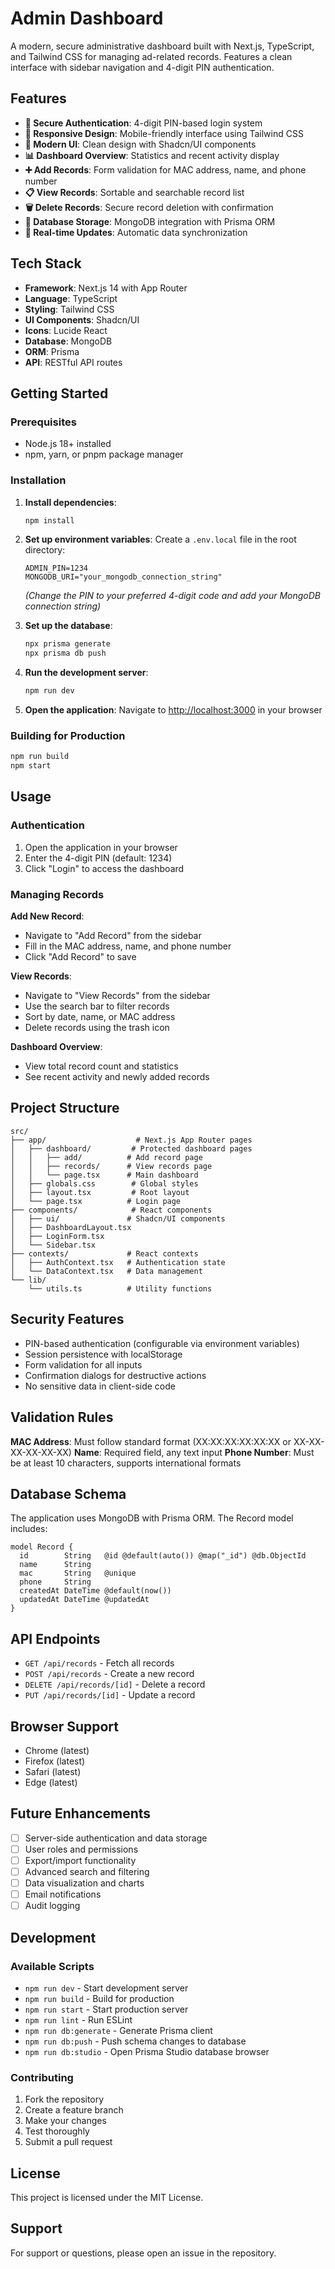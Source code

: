 # Admin Dashboard

A modern, secure administrative dashboard built with Next.js, TypeScript, and Tailwind CSS for managing ad-related records. Features a clean interface with sidebar navigation and 4-digit PIN authentication.

## Features

- **🔐 Secure Authentication**: 4-digit PIN-based login system
- **📱 Responsive Design**: Mobile-friendly interface using Tailwind CSS
- **🎨 Modern UI**: Clean design with Shadcn/UI components
- **📊 Dashboard Overview**: Statistics and recent activity display
- **➕ Add Records**: Form validation for MAC address, name, and phone number
- **📋 View Records**: Sortable and searchable record list
- **🗑️ Delete Records**: Secure record deletion with confirmation
- **💾 Database Storage**: MongoDB integration with Prisma ORM
- **🔄 Real-time Updates**: Automatic data synchronization

## Tech Stack

- **Framework**: Next.js 14 with App Router
- **Language**: TypeScript
- **Styling**: Tailwind CSS
- **UI Components**: Shadcn/UI
- **Icons**: Lucide React
- **Database**: MongoDB
- **ORM**: Prisma
- **API**: RESTful API routes

## Getting Started

### Prerequisites

- Node.js 18+ installed
- npm, yarn, or pnpm package manager

### Installation

1. **Install dependencies**:
   ```bash
   npm install
   ```

2. **Set up environment variables**:
   Create a `.env.local` file in the root directory:
   ```env
   ADMIN_PIN=1234
   MONGODB_URI="your_mongodb_connection_string"
   ```
   *(Change the PIN to your preferred 4-digit code and add your MongoDB connection string)*

3. **Set up the database**:
   ```bash
   npx prisma generate
   npx prisma db push
   ```

4. **Run the development server**:
   ```bash
   npm run dev
   ```

5. **Open the application**:
   Navigate to [http://localhost:3000](http://localhost:3000) in your browser

### Building for Production

```bash
npm run build
npm start
```

## Usage

### Authentication

1. Open the application in your browser
2. Enter the 4-digit PIN (default: 1234)
3. Click "Login" to access the dashboard

### Managing Records

**Add New Record**:
- Navigate to "Add Record" from the sidebar
- Fill in the MAC address, name, and phone number
- Click "Add Record" to save

**View Records**:
- Navigate to "View Records" from the sidebar
- Use the search bar to filter records
- Sort by date, name, or MAC address
- Delete records using the trash icon

**Dashboard Overview**:
- View total record count and statistics
- See recent activity and newly added records

## Project Structure

```
src/
├── app/                    # Next.js App Router pages
│   ├── dashboard/         # Protected dashboard pages
│   │   ├── add/          # Add record page
│   │   ├── records/      # View records page
│   │   └── page.tsx      # Main dashboard
│   ├── globals.css        # Global styles
│   ├── layout.tsx         # Root layout
│   └── page.tsx          # Login page
├── components/            # React components
│   ├── ui/               # Shadcn/UI components
│   ├── DashboardLayout.tsx
│   ├── LoginForm.tsx
│   └── Sidebar.tsx
├── contexts/             # React contexts
│   ├── AuthContext.tsx   # Authentication state
│   └── DataContext.tsx   # Data management
└── lib/
    └── utils.ts          # Utility functions
```

## Security Features

- PIN-based authentication (configurable via environment variables)
- Session persistence with localStorage
- Form validation for all inputs
- Confirmation dialogs for destructive actions
- No sensitive data in client-side code

## Validation Rules

**MAC Address**: Must follow standard format (XX:XX:XX:XX:XX:XX or XX-XX-XX-XX-XX-XX)
**Name**: Required field, any text input
**Phone Number**: Must be at least 10 characters, supports international formats

## Database Schema

The application uses MongoDB with Prisma ORM. The Record model includes:

```prisma
model Record {
  id        String   @id @default(auto()) @map("_id") @db.ObjectId
  name      String
  mac       String   @unique
  phone     String
  createdAt DateTime @default(now())
  updatedAt DateTime @updatedAt
}
```

## API Endpoints

- `GET /api/records` - Fetch all records
- `POST /api/records` - Create a new record
- `DELETE /api/records/[id]` - Delete a record
- `PUT /api/records/[id]` - Update a record

## Browser Support

- Chrome (latest)
- Firefox (latest)
- Safari (latest)
- Edge (latest)

## Future Enhancements

- [ ] Server-side authentication and data storage
- [ ] User roles and permissions
- [ ] Export/import functionality
- [ ] Advanced search and filtering
- [ ] Data visualization and charts
- [ ] Email notifications
- [ ] Audit logging

## Development

### Available Scripts

- `npm run dev` - Start development server
- `npm run build` - Build for production
- `npm run start` - Start production server
- `npm run lint` - Run ESLint
- `npm run db:generate` - Generate Prisma client
- `npm run db:push` - Push schema changes to database
- `npm run db:studio` - Open Prisma Studio database browser

### Contributing

1. Fork the repository
2. Create a feature branch
3. Make your changes
4. Test thoroughly
5. Submit a pull request

## License

This project is licensed under the MIT License.

## Support

For support or questions, please open an issue in the repository.